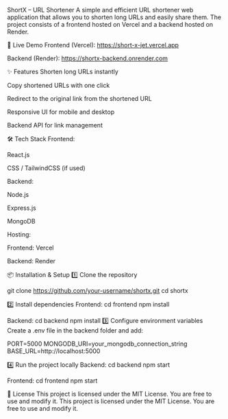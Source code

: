 ShortX – URL Shortener
A simple and efficient URL shortener web application that allows you to shorten long URLs and easily share them. The project consists of a frontend hosted on Vercel and a backend hosted on Render.

🚀 Live Demo
Frontend (Vercel): https://short-x-jet.vercel.app

Backend (Render): https://shortx-backend.onrender.com

✨ Features
Shorten long URLs instantly

Copy shortened URLs with one click

Redirect to the original link from the shortened URL

Responsive UI for mobile and desktop

Backend API for link management

🛠 Tech Stack
Frontend:

React.js

CSS / TailwindCSS (if used)

Backend:

Node.js

Express.js

MongoDB

Hosting:

Frontend: Vercel

Backend: Render

📦 Installation & Setup
1️⃣ Clone the repository

git clone https://github.com/your-username/shortx.git
cd shortx

2️⃣ Install dependencies
Frontend:
cd frontend
npm install

Backend:
cd backend
npm install
3️⃣ Configure environment variables
Create a .env file in the backend folder and add:

PORT=5000
MONGODB_URI=your_mongodb_connection_string
BASE_URL=http://localhost:5000

4️⃣ Run the project locally
Backend:
cd backend
npm start

Frontend:
cd frontend
npm start

📄 License
This project is licensed under the MIT License. You are free to use and modify it.
This project is licensed under the MIT License. You are free to use and modify it.

